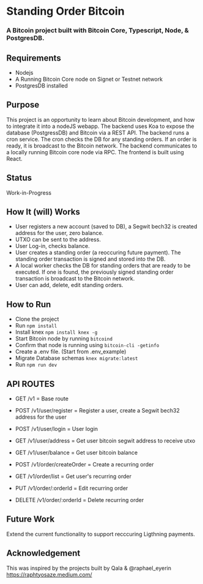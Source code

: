 # Standing Order Bitcoin

### A Bitcoin project built with Bitcoin Core, Typescript, Node, & PostgresDB.

## Requirements

- Nodejs
- A Running Bitcoin Core node on Signet or Testnet network
- PostgresDB installed

## Purpose

This project is an opportunity to learn about Bitcoin development, and how to integrate it into a nodeJS webapp.
The backend uses Koa to expose the database (PostgressDB) and Bitcoin via a REST API. The backend runs a cron service. The cron checks the DB for any standing orders. If an order is ready, it is broadcast to the Bitcoin network. The backend communicates to a locally running Bitcoin core node via RPC.
The frontend is built using React.

## Status

Work-in-Progress

## How It (will) Works

- User registers a new account (saved to DB), a Segwit bech32 is created address for the user, zero balance.
- UTXO can be sent to the address.
- User Log-in, checks balance.
- User creates a standing order (a reoccuring future payment). The standing order transaction is signed and stored into the DB.
- A local worker checks the DB for standing orders that are ready to be executed. If one is found, the previously signed standing order transaction is broadcast to the Bitcoin network.
- User can add, delete, edit standing orders.

## How to Run

- Clone the project
- Run `npm install`
- Install knex `npm install knex -g`
- Start Bitcoin node by running `bitcoind`
- Confirm that node is running using `bitcoin-cli -getinfo`
- Create a .env file. (Start from .env_example)
- Migrate Database schemas `knex migrate:latest`
- Run `npm run dev`

## API ROUTES

- GET /v1 = Base route

- POST /v1/user/register = Register a user, create a Segwit bech32 address for the user
- POST /v1/user/login = User login
- GET /v1/user/address = Get user bitcoin segwit address to receive utxo
- GET /v1/user/balance = Get user bitcoin balance

- POST /v1/order/createOrder = Create a recurring order
- GET /v1/order/list = Get user's recurring order
- PUT /v1/order/:orderId = Edit recurring order
- DELETE /v1/order/:orderId = Delete recurring order

## Future Work

Extend the current functionality to support recccuring Ligthning payments.

## Acknowledgement

This was inspired by the projects built by Qala & @raphael_eyerin https://raphtyosaze.medium.com/
